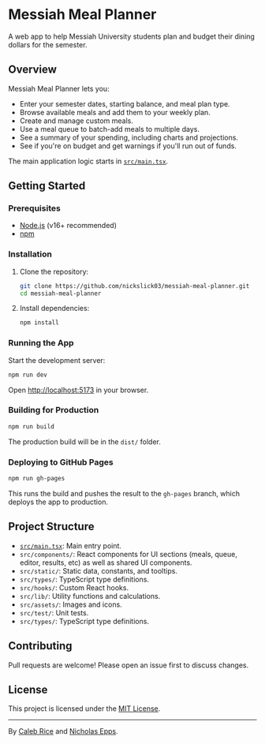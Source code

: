 # Messiah Meal Planner

A web app to help Messiah University students plan and budget their dining dollars for the semester.

## Overview

Messiah Meal Planner lets you:
- Enter your semester dates, starting balance, and meal plan type.
- Browse available meals and add them to your weekly plan.
- Create and manage custom meals.
- Use a meal queue to batch-add meals to multiple days.
- See a summary of your spending, including charts and projections.
- See if you're on budget and get warnings if you'll run out of funds.

The main application logic starts in [`src/main.tsx`](src/main.tsx).

## Getting Started

### Prerequisites

- [Node.js](https://nodejs.org/) (v16+ recommended)
- [npm](https://www.npmjs.com/)

### Installation

1. Clone the repository:
   ```sh
   git clone https://github.com/nickslick03/messiah-meal-planner.git
   cd messiah-meal-planner
   ```

2. Install dependencies:
   ```sh
   npm install
   ```

### Running the App

Start the development server:
```sh
npm run dev
```
Open [http://localhost:5173](http://localhost:5173) in your browser.

### Building for Production

```sh
npm run build
```
The production build will be in the `dist/` folder.

### Deploying to GitHub Pages

```sh
npm run gh-pages
```
This runs the build and pushes the result to the `gh-pages` branch, which deploys the app to production.

## Project Structure

- [`src/main.tsx`](src/main.tsx): Main entry point.
- `src/components/`: React components for UI sections (meals, queue, editor, results, etc) as well as shared UI components.
- `src/static/`: Static data, constants, and tooltips.
- `src/types/`: TypeScript type definitions.
- `src/hooks/`: Custom React hooks.
- `src/lib/`: Utility functions and calculations.
- `src/assets/`: Images and icons.
- `src/test/`: Unit tests.
- `src/types/`: TypeScript type definitions.

## Contributing

Pull requests are welcome! Please open an issue first to discuss changes.

## License

This project is licensed under the [MIT License](LICENSE).

---

By [Caleb Rice](https://www.linkedin.com/in/caleb-rice-2626-cs/) and [Nicholas Epps](https://www.linkedin.com/in/nicholas-epps-597b94295/).
